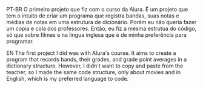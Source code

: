 PT-BR
O primeiro projeto que fiz com o curso da Alura. É um projeto que tem o intuito de criar um programa que registra bandas, suas notas e médias de notas em uma estrutura de dicionário. Porém eu não queria fazer um copia e cola dos professores. Então, eu fiz a mesma estrutua do código, só que sobre filmes e na lingua inglesa que é de minha preferência para programar.

EN
The first project I did was with Alura's course. It aims to create a program that records bands, their grades, and grade point averages in a dictionary structure. However, I didn't want to copy and paste from the teacher, so I made the same code structure, only about movies and in English, which is my preferred language to code. 
